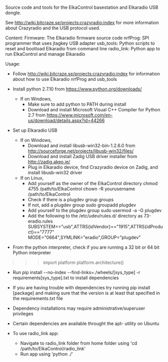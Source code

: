 Source code and tools for the ElkaControl basestation and Elkaradio USB dongle.

See http://wiki.bitcraze.se/projects:crazyradio:index for more information about Crazyradio and the USB protocol used.

Content:
Firmware: The Elkaradio firmware source code
nrfProg: SPI programmer that uses jtagkey USB adapter
usb_tools: Python scripts to reset and bootload Elkaradio from command line
radio_link: Python app to run ElkaControl and manage Elkaradio

Usage:
- Follow http://wiki.bitcraze.se/projects:crazyradio:index for information about
  how to use Elkaradio nrfProg and usb_tools

- Install python 2.7.10 from https://www.python.org/downloads/
  - If on Windows,
    - Make sure to add python to PATH during install
    - Download and install Microsoft Visual C++ Compiler for Python 2.7 from
          https://www.microsoft.com/en-us/download/details.aspx?id=44266

- Set up Elkaradio USB
  - If on Windows,
    - Download and install libusb-win32-bin-1.2.6.0 from
        http://sourceforge.net/projects/libusb-win32/files/
    - Download and install Zadig USB driver installer from
        http://zadig.akeo.ie/
    - Plug in Elkaradio device, find Crazyradio device on Zadig, and install libusb-win32 driver
  - If on Linux,
    - Add yourself as the owner of the ElkaControl directory
        chmod 4755 /path/to/ElkaControl
        chown -R yourusername /path/to/ElkaControl
    - Check if there is a plugdev group
        groups
    - If not, add a plugdev group
        sudo groupadd plugdev
    - Add yourself to the plugdev group
        sudo usermod -a -G plugdev <username>
    - Add the following to the /etc/udev/rules.d/ directory as 73-eradio.rules 
        SUBSYSTEM=="usb",ATTRS{idVendor}=="1915",ATTRS{idProduct}=="7777"
        MODE="0664",SYMLINK="eradio",GROUP="plugdev"

- From the python interpreter, check if you are running a 32 bit or 64 bit Python interpreter

>>> import platform
>>> platform.architecture()

- Run
    pip install --no-index --find-links=./wheels/[sys_type] -r requirements[sys_type].txt to install dependencies

- If you are having trouble with dependencies try running
    pip install [package]
  and making sure that the version is at least that specified in the
  requirements.txt file

- Dependency installations may require administrative/superuser privileges

- Certain dependencies are available throught the apt- utility on Ubuntu

- To use radio_link app:
  - Navigate to radio_link folder from home folder using 
    'cd /path/to/ElkaControl/radio_link'
  - Run app using 'python ./'
